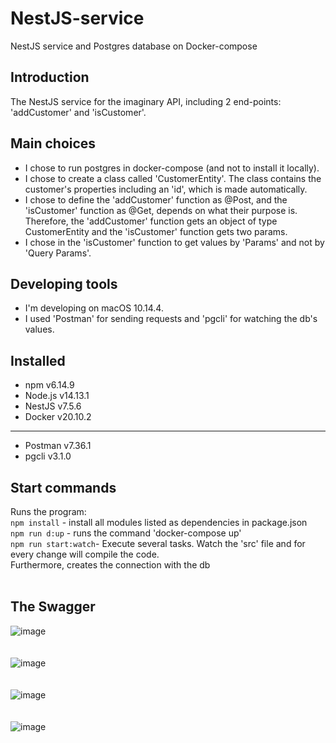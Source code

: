 # NestJS-service
NestJS service and Postgres database on Docker-compose

## Introduction
The NestJS service for the imaginary API, including 2 end-points: 'addCustomer' and 'isCustomer'.

## Main choices
- I chose to run postgres in docker-compose (and not to install it locally).
- I chose to create a class called 'CustomerEntity'. The class contains the customer's properties including an 'id', which is made automatically.
- I chose to define the 'addCustomer' function as @Post, and the 'isCustomer' function as @Get, depends on what their purpose is. Therefore,
  the 'addCustomer' function gets an object of type CustomerEntity and the 'isCustomer' function gets two params.
- I chose in the 'isCustomer' function to get values by 'Params' and not by 'Query Params'.

## Developing tools
- I'm developing on macOS 10.14.4.
- I used 'Postman' for sending requests and 'pgcli' for watching the db's values.

## Installed
- npm v6.14.9
- Node.js v14.13.1
- NestJS v7.5.6
- Docker v20.10.2
- --
- Postman v7.36.1
- pgcli v3.1.0

## Start commands
Runs the program: <br>
`npm install` - install all modules listed as dependencies in package.json<br>
`npm run d:up` - runs the command 'docker-compose up'<br>
`npm run start:watch`- Execute several tasks. Watch the 'src' file and for every change will compile the code.<br>
Furthermore, creates the connection with the db <br>
<br>
## The Swagger

![image](https://user-images.githubusercontent.com/50168804/109670302-a71fb900-7b7b-11eb-8e29-5ff834e7ed6c.png) <br> <br> <br>
![image](https://user-images.githubusercontent.com/50168804/109706163-460adc00-7ba1-11eb-9220-3f73ef0047ed.png) <br> <br> <br>
![image](https://user-images.githubusercontent.com/50168804/109706260-663a9b00-7ba1-11eb-9993-4ecdd14fbbb8.png) <br> <br> <br>
![image](https://user-images.githubusercontent.com/50168804/109706320-78b4d480-7ba1-11eb-9fb4-5e5a69280570.png)



